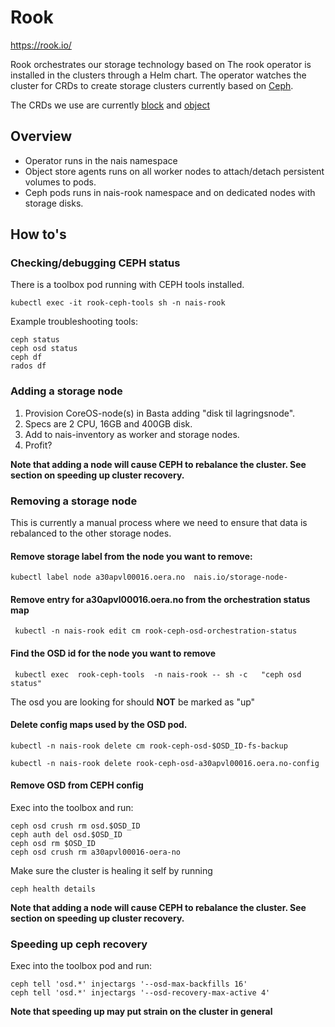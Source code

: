 Rook
====

https://rook.io/


Rook orchestrates our storage technology based on 
The rook operator is installed in the clusters through a Helm chart. The operator watches 
the cluster for CRDs to create storage clusters currently based on [Ceph](https://ceph.com/).

The CRDs we use are currently [block](https://github.com/rook/rook.github.io/blob/master/docs/rook/v0.7/block.md) and [object](https://github.com/rook/rook.github.io/blob/master/docks/rook/v0.7/object.md)


## Overview

* Operator runs in the nais namespace 
* Object store agents runs on all worker nodes to attach/detach persistent volumes to pods. 
* Ceph pods runs in nais-rook namespace and on dedicated nodes with storage disks. 


## How to's


### Checking/debugging CEPH status

There is a toolbox pod running with CEPH tools installed.

```
kubectl exec -it rook-ceph-tools sh -n nais-rook
```

Example troubleshooting tools:

``` 
ceph status
ceph osd status
ceph df
rados df
```


### Adding  a storage node

1. Provision CoreOS-node(s) in Basta adding "disk til lagringsnode".
2. Specs are 2 CPU, 16GB and 400GB disk.
3. Add to nais-inventory as worker and storage nodes.
4. Profit?

**Note that adding a node will cause CEPH to rebalance the cluster. See section on speeding up cluster recovery.**


### Removing a storage node

This is currently a manual process where we need to ensure that data is rebalanced to the other storage nodes.


#### Remove storage label from the node you want to remove: 

```
kubectl label node a30apvl00016.oera.no  nais.io/storage-node-
```


#### Remove entry for a30apvl00016.oera.no from the orchestration status map

```
 kubectl -n nais-rook edit cm rook-ceph-osd-orchestration-status

```


#### Find the OSD id for the node you want to remove

```text
 kubectl exec  rook-ceph-tools  -n nais-rook -- sh -c   "ceph osd status"
```

The osd you are looking for should **NOT** be marked as "up"


#### Delete config maps used by the OSD pod.

```text
kubectl -n nais-rook delete cm rook-ceph-osd-$OSD_ID-fs-backup
```

```text
kubectl -n nais-rook delete rook-ceph-osd-a30apvl00016.oera.no-config

```


#### Remove OSD from CEPH config 

Exec into the toolbox and run:

```text
ceph osd crush rm osd.$OSD_ID
ceph auth del osd.$OSD_ID
ceph osd rm $OSD_ID 
ceph osd crush rm a30apvl00016-oera-no
```

Make sure the cluster is healing it self by running 

```text
ceph health details
```
**Note that adding a node will cause CEPH to rebalance the cluster. See section on speeding up cluster recovery.**


### Speeding up ceph recovery

Exec into the toolbox pod and run:

```
ceph tell 'osd.*' injectargs '--osd-max-backfills 16'
ceph tell 'osd.*' injectargs '--osd-recovery-max-active 4'
```

**Note that speeding up may put strain on the cluster in general**
